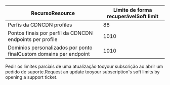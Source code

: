 
| <span data-ttu-id="c0a01-101">Recurso</span><span class="sxs-lookup"><span data-stu-id="c0a01-101">Resource</span></span> | <span data-ttu-id="c0a01-102">Limite de forma recuperável</span><span class="sxs-lookup"><span data-stu-id="c0a01-102">Soft limit</span></span> |
| --- | --- |
| <span data-ttu-id="c0a01-103">Perfis da CDN</span><span class="sxs-lookup"><span data-stu-id="c0a01-103">CDN profiles</span></span> |<span data-ttu-id="c0a01-104">8</span><span class="sxs-lookup"><span data-stu-id="c0a01-104">8</span></span> |
| <span data-ttu-id="c0a01-105">Pontos finais por perfil da CDN</span><span class="sxs-lookup"><span data-stu-id="c0a01-105">CDN endpoints per profile</span></span> |<span data-ttu-id="c0a01-106">10</span><span class="sxs-lookup"><span data-stu-id="c0a01-106">10</span></span> |
| <span data-ttu-id="c0a01-107">Domínios personalizados por ponto final</span><span class="sxs-lookup"><span data-stu-id="c0a01-107">Custom domains per endpoint</span></span> |<span data-ttu-id="c0a01-108">10</span><span class="sxs-lookup"><span data-stu-id="c0a01-108">10</span></span> |

<span data-ttu-id="c0a01-109">Pedir os limites parciais de uma atualização tooyour subscrição ao abrir um pedido de suporte.</span><span class="sxs-lookup"><span data-stu-id="c0a01-109">Request an update tooyour subscription's soft limits by opening a support ticket.</span></span>

